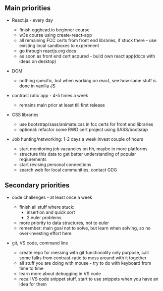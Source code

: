 ## Main priorities

* React.js - every day
  - finish egghead.io beginner course
  - w3s course using create-react-app
  - all remaining FCC certs from front end libraries, if stuck there - use existing local sandboxes to experiment
  - go through reactjs.org docs
  - as soon as front end cert acqured - build own react app(docs with ideas on desktop)


* DOM
  - nothing specific, but when working on react, see how same stuff is done in vanilla JS


* contrast ratio app - 4-5 times a week
  - remains main prior at least till first release

* CSS libraries
  - use bootstrap/sass/animate.css in fcc certs for front end libraries
  - optional: refactor some RWD cert project using SASS/bootsrap


* Job hunting/networking: 1-2 days a week invest couple of hours
  - start monitoring job vacancies on hh, maybe in more platforms
  - structure this data to get better understanding of popular reqiurements
  - start revising personal connections
  - search web for local communities, contact GDG

## Secondary priorities

* code challenges - at least once a week
  - finish all stuff where stuck:
    - insertion and quick sort
    - 2 euler problems
  - more priority to data structures, not to euler
  - remember: main goal not to solve, but learn when solving, so no over-investing effort here

* git, VS code, command line
  - create repo for messing with git functionality only purpose, call some falks from contrast-ratio to mess around with it together
  - all stuff you are doing with mouse - try to do with keyboard from time to time
  - learn more about debugging in VS code
  - recall VS code snippet stuff, start to use snippets when you have an idea for them



